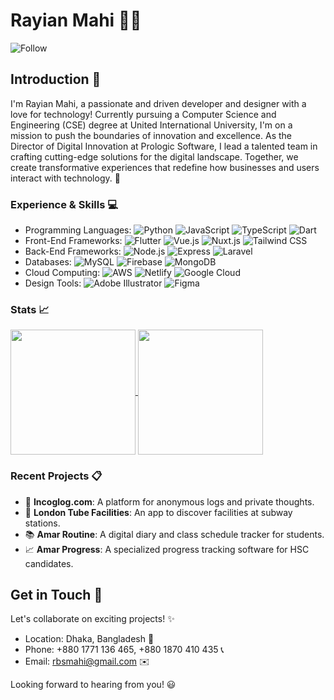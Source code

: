# Rayian Mahi :technologist:
![Follow](https://img.shields.io/github/followers/xrayian.svg?style=social&label=Follow&maxAge=2592000)

## Introduction :wave:
I'm Rayian Mahi, a passionate and driven developer and designer with a love for technology! Currently pursuing a Computer Science and Engineering (CSE) degree at United International University, I'm on a mission to push the boundaries of innovation and excellence. As the Director of Digital Innovation at Prologic Software, I lead a talented team in crafting cutting-edge solutions for the digital landscape. Together, we create transformative experiences that redefine how businesses and users interact with technology. :rocket:

### Experience & Skills :computer:
- Programming Languages: ![Python](https://img.shields.io/badge/Python-%233776AB.svg?&style=flat-square&logo=Python&logoColor=white) ![JavaScript](https://img.shields.io/badge/JavaScript-%23F7DF1E.svg?&style=flat-square&logo=JavaScript&logoColor=black) ![TypeScript](https://img.shields.io/badge/TypeScript-%23007ACC.svg?&style=flat-square&logo=TypeScript&logoColor=white) ![Dart](https://img.shields.io/badge/Dart-%230175C2.svg?&style=flat-square&logo=Dart&logoColor=white)
- Front-End Frameworks: ![Flutter](https://img.shields.io/badge/Flutter-%2302569B.svg?&style=flat-square&logo=Flutter&logoColor=white) ![Vue.js](https://img.shields.io/badge/Vue.js-%234FC08D.svg?&style=flat-square&logo=Vue.js&logoColor=white) ![Nuxt.js](https://img.shields.io/badge/Nuxt-00C58E.svg?&style=flat-square&logo=Nuxt.js&logoColor=white) ![Tailwind CSS](https://img.shields.io/badge/Tailwind_CSS-38B2AC?style=flat-square&logo=tailwind-css&logoColor=white)
- Back-End Frameworks: ![Node.js](https://img.shields.io/badge/Node.js-%23339933.svg?&style=flat-square&logo=Node.js&logoColor=white) ![Express](https://img.shields.io/badge/Express-%23404d59.svg?&style=flat-square&logo=Express&logoColor=white) ![Laravel](https://img.shields.io/badge/Laravel-%23FF2D20.svg?&style=flat-square&logo=Laravel&logoColor=white)
- Databases: ![MySQL](https://img.shields.io/badge/MySQL-%234479A1.svg?&style=flat-square&logo=MySQL&logoColor=white) ![Firebase](https://img.shields.io/badge/Firebase-%23FFCA28.svg?&style=flat-square&logo=Firebase&logoColor=black) ![MongoDB](https://img.shields.io/badge/MongoDB-%2347A248.svg?&style=flat-square&logo=MongoDB&logoColor=white)
- Cloud Computing: ![AWS](https://img.shields.io/badge/AWS-%23232F3E.svg?&style=flat-square&logo=Amazon-AWS&logoColor=white) ![Netlify](https://img.shields.io/badge/Netlify-%23000000.svg?&style=flat-square&logo=Netlify&logoColor=white) ![Google Cloud](https://img.shields.io/badge/Google_Cloud-%234285F4.svg?&style=flat-square&logo=Google-Cloud&logoColor=white)
- Design Tools: ![Adobe Illustrator](https://img.shields.io/badge/Adobe%20Illustrator-%23FF9A00.svg?&style=flat-square&logo=Adobe-Illustrator&logoColor=white) ![Figma](https://img.shields.io/badge/Figma-%23F24E1E.svg?&style=flat-square&logo=Figma&logoColor=white)

### Stats 📈

<a href='#'>
  <img height=200 align="center" src="https://github-readme-stats-blush-psi-17.vercel.app/api/top-langs?username=xrayian&theme=vue-dark&layout=compact&langs_count=8&card_width=320&count_private=true&hide=css,php" />
</a>
<a href='#'>
  <img height=200 align="center" src="https://github-readme-stats-blush-psi-17.vercel.app/api?username=xrayian&theme=vue-dark&show_icons=true&count_private=true&rank_icon=percentile" />
</a>

### Recent Projects :clipboard:
- :link: **Incoglog.com**: A platform for anonymous logs and private thoughts.
- :train: **London Tube Facilities**: An app to discover facilities at subway stations.
- :books: **Amar Routine**: A digital diary and class schedule tracker for students.
- :chart_with_upwards_trend: **Amar Progress**: A specialized progress tracking software for HSC candidates.

## Get in Touch :email:
Let's collaborate on exciting projects! :sparkles:
- Location: Dhaka, Bangladesh :round_pushpin:
- Phone: +880 1771 136 465, +880 1870 410 435 :telephone_receiver:
- Email: rbsmahi@gmail.com :envelope:

Looking forward to hearing from you! :smiley:
